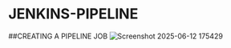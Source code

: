 # JENKINS-PIPELINE
##CREATING A PIPELINE JOB
![Screenshot 2025-06-12 175429](https://github.com/user-attachments/assets/7c70016e-856e-4fe2-9529-e4b59e5e0b56)
